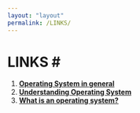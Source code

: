 ```yaml
---
layout: "layout"
permalink: /LINKS/
---
```

# LINKS # <br>
1. **[Operating System in general](https://en.wikipedia.org/wiki/Operating_system)**<br>
2. **[Understanding Operating System](https://edu.gcfglobal.org/en/computerbasics/understanding-operating-systems/1/)**<br>
3. **[What is an operating system?](https://whatis.techtarget.com/definition/operating-system-OS)**<br>

